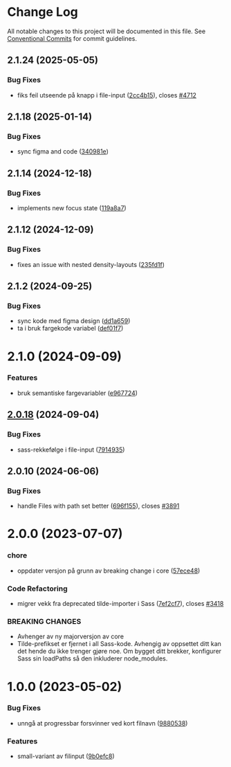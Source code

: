 # Change Log

All notable changes to this project will be documented in this file.
See [Conventional Commits](https://conventionalcommits.org) for commit guidelines.

## 2.1.24 (2025-05-05)

### Bug Fixes

- fiks feil utseende på knapp i file-input ([2cc4b15](https://github.com/fremtind/jokul/commit/2cc4b152b28eba811bdcd2157dcbb1b62235f82e)), closes [#4712](https://github.com/fremtind/jokul/issues/4712)

## 2.1.18 (2025-01-14)

### Bug Fixes

- sync figma and code ([340981e](https://github.com/fremtind/jokul/commit/340981eb25c3669899f95dbf5bd1f97aa8380f08))

## 2.1.14 (2024-12-18)

### Bug Fixes

- implements new focus state ([119a8a7](https://github.com/fremtind/jokul/commit/119a8a76efc5162b9ec48e6357c5297b4ac5f05c))

## 2.1.12 (2024-12-09)

### Bug Fixes

- fixes an issue with nested density-layouts ([235fd1f](https://github.com/fremtind/jokul/commit/235fd1fe755376c0e49c3a02b3e6585050258012))

## 2.1.2 (2024-09-25)

### Bug Fixes

- sync kode med figma design ([dd1a659](https://github.com/fremtind/jokul/commit/dd1a6591dc8701e0039d902d6f3da01d676ed2c2))
- ta i bruk fargekode variabel ([def01f7](https://github.com/fremtind/jokul/commit/def01f774dbfecb2ff084b1eca75e100a5828b01))

# 2.1.0 (2024-09-09)

### Features

- bruk semantiske fargevariabler ([e967724](https://github.com/fremtind/jokul/commit/e967724979b074f62aa92a8396292e17b51a4896))

## [2.0.18](https://github.com/fremtind/jokul/compare/@fremtind/jkl-file-input@2.0.17...@fremtind/jkl-file-input@2.0.18) (2024-09-04)

### Bug Fixes

- sass-rekkefølge i file-input ([7914935](https://github.com/fremtind/jokul/commit/79149350b1784e994014d03825bf7344f3a69746))

## 2.0.10 (2024-06-06)

### Bug Fixes

- handle Files with path set better ([696f155](https://github.com/fremtind/jokul/commit/696f155853f7cfc06153d1a8c4b0019facb7a10d)), closes [#3891](https://github.com/fremtind/jokul/issues/3891)

# 2.0.0 (2023-07-07)

### chore

- oppdater versjon på grunn av breaking change i core ([57ece48](https://github.com/fremtind/jokul/commit/57ece48fa0192fe825b544fdac24cdd56e58d0df))

### Code Refactoring

- migrer vekk fra deprecated tilde-importer i Sass ([7ef2cf7](https://github.com/fremtind/jokul/commit/7ef2cf7a510122c69b2c5658c402f3dd9f5322f7)), closes [#3418](https://github.com/fremtind/jokul/issues/3418)

### BREAKING CHANGES

- Avhenger av ny majorversjon av core
- Tilde-prefikset er fjernet i all Sass-kode. Avhengig av oppsettet ditt kan det hende du
ikke trenger gjøre noe. Om bygget ditt brekker, konfigurer Sass sin loadPaths så den
inkluderer node_modules.

# 1.0.0 (2023-05-02)

### Bug Fixes

- unngå at progressbar forsvinner ved kort filnavn ([9880538](https://github.com/fremtind/jokul/commit/988053897dbb890430f5cd4cb9d285b2e14ef728))

### Features

- small-variant av filinput ([9b0efc8](https://github.com/fremtind/jokul/commit/9b0efc833ded1b48de30d94b5a299a4c400edbb9))
